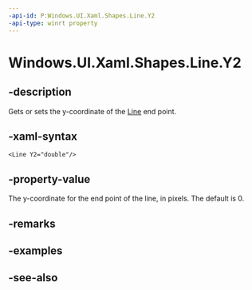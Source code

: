 ```yaml
---
-api-id: P:Windows.UI.Xaml.Shapes.Line.Y2
-api-type: winrt property
---
```


<!-- Property syntax
public double Y2 { get;  set; }
-->

# Windows.UI.Xaml.Shapes.Line.Y2

## -description
Gets or sets the y-coordinate of the [Line](line.md) end point.



## -xaml-syntax
```xaml
<Line Y2="double"/>
```


## -property-value
The y-coordinate for the end point of the line, in pixels. The default is 0.

## -remarks

## -examples

## -see-also
